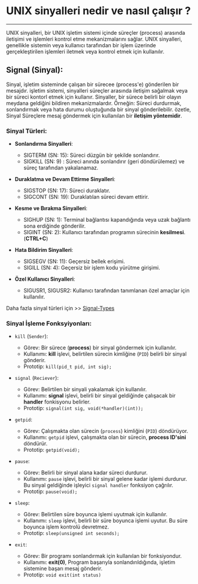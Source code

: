 
# UNIX sinyalleri nedir ve nasıl çalışır ?  
-------------------------------------------
UNIX sinyalleri, bir UNIX işletim sistemi içinde süreçler (process) arasında iletişimi ve işlemleri kontrol etme mekanizmalarını sağlar. UNIX sinyalleri, genellikle sistemin veya kullanıcı tarafından bir işlem üzerinde gerçekleştirilen işlemleri iletmek veya kontrol etmek için kullanılır. 

## Signal (Sinyal):
Sinyal, işletim sisteminde çalışan bir sürecee (process'e) gönderilen bir mesajdır.
işletim sistemi, sinyalleri süreçler arasında iletişim sağalmak veya bir süreci kontorl etmek için kullanır.
Sinyaller, bir sürece belirli bir olayın meydana geldiğini bildiren mekanizmalardır. Örneğin: 
Süreci durdurmak, sonlandırmak veya hata durumu oluştuğunda bir sinyal gönderilebilir.
özetle, Sinyal Süreçlere mesaj göndermek için kullanılan bir **iletişim yöntemidir**.

### Sinyal Türleri:
- **Sonlandırma Sinyalleri**:
    - SIGTERM (SN: 15): Süreci düzgün bir şekilde sonlandırır.
    - SIGKILL (SN: 9) : Süreci anında sonlandırır (geri döndürülemez) ve süreç tarafından yakalanamaz.

- **Duraklatma ve Devam Ettirme Sinyalleri**:
    - SIGSTOP (SN: 17): Süreci duraklatır.
    - SIGCONT (SN: 19): Duraklatılan süreci devam ettirir.

- **Kesme ve Bırakma Sinyalleri**:
    - SIGHUP (SN: 1): Terminal bağlantısı kapandığında veya uzak bağlantı sona erdiğinde gönderilir.
    - SIGINT (SN: 2): Kullanıcı tarafından programın sürecinin **kesilmesi**. (**CTRL+C**)

- **Hata Bildirim Sinyalleri**:
    - SIGSEGV (SN: 11): Geçersiz bellek erişimi.
    - SIGILL (SN: 4): Geçersiz bir işlem kodu yürütme girişimi.

- **Özel Kullanıcı Sinyalleri**:
    - SIGUSR1, SIGUSR2: Kullanıcı tarafından tanımlanan özel amaçlar için kullanılır.

Daha fazla sinyal türleri için >> [Signal-Types](https://www.math.stonybrook.edu/~ccc/dfc/dfc/signals.html)

### Sinyal İşleme Fonksyiyonları:
- `kill` (`Sender`):
    - Görev: Bir sürece (**process**) bir sinyal göndermek için kullanılır.
    - Kullanımı: **kill** işlevi, belirtilen sürecin kimliğine (`PID`) belirli bir sinyal gönderir.
    - Prototip: `kill(pid_t pid, int sig);`

- `signal` (`Reciever`):
    - Görev: Belirtilen bir sinyali yakalamak için kullanılır.
    - Kullanımı: **signal** işlevi, belirli bir sinyal geldiğinde çalışacak bir **handler** fonkisyonu belirler.
    - Prototip: `signal(int sig, void(*handler)(int));`

- `getpid`: 
    - Görev: Çalışmakta olan sürecin (`process`) kimliğini (`PID`) döndürüyor.
    - Kullanımı: `getpid` işlevi, çalışmakta olan bir sürecin, **process ID'sini** döndürür.
    - Prototip: `getpid(void);`

- `pause`: 
    - Görev: Belirli bir sinyal alana kadar süreci durdurur.
    - Kullanımı: `pause` işlevi, belirli bir sinyal gelene kadar işlemi durdurur. Bu sinyal geldiğinde işleyici `signal handler` fonksiyon çağrılır.
    - Prototip: `pause(void);`

- `sleep`: 
    - Görev: Belirtilen süre boyunca işlemi uyutmak için kullanılır.
    - Kullanımı: `sleep` işlevi, belirli bir süre boyunca işlemi uyutur. Bu süre boyunca işlem kontrolü devretmez.
    - Prototip: `sleep(unsigned int seconds);`

- `exit`:
    - Görev: Bir programı sonlandırmak için kullanılan bir fonksiyondur. 
    - Kullanımı: **exit(0)**, Program başarıyla sonlandırıldığında, işletim sistemine başarı mesaj gönderir.
    - Prototip: `void exit(int status)`
